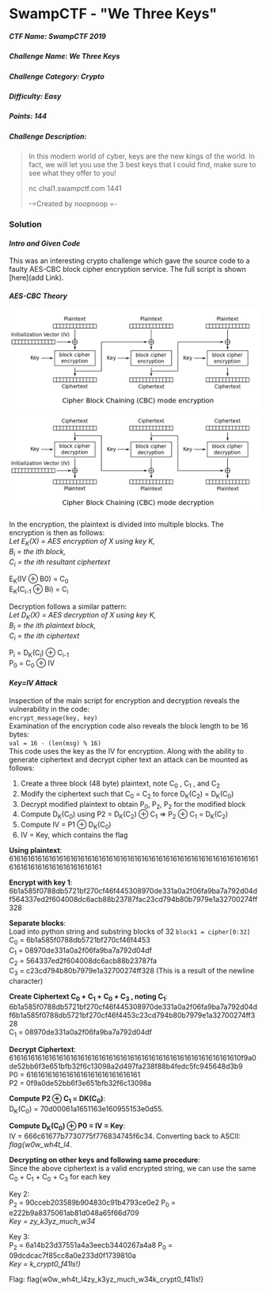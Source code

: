 SwampCTF - "We Three Keys"
======
##### CTF Name: SwampCTF 2019
##### Challenge Name: We Three Keys
##### Challenge Category: Crypto
##### Difficulty: Easy
##### Points: 144
##### Challenge Description: 
>In this modern world of cyber, keys are the new kings of the world. In fact, we will let you use the 3 best keys that I could find, make sure to see what they offer to you!
>
>nc chal1.swampctf.com 1441
>
>-=Created by noopnoop =-

### Solution
#### _Intro and Given Code_
This was an interesting crypto challenge which gave the source code to a faulty AES-CBC block cipher encryption service.  The full script is shown [here](add Link).
#### _AES-CBC Theory_
![Encrypt](AES_CBC_Encrypt.png)
![Decrypt](AES_CBC_Decrypt.png)

In the encryption, the plaintext is divided into multiple blocks.  The encryption is then as follows:  
*Let E<sub>K</sub>(X) = AES encryption of X using key K,  
B<sub>i</sub> = the ith block,  
 C<sub>i</sub> = the ith resultant ciphertext*  
 
E<sub>K</sub>(IV ⊕ B</sub>0</sub>) = C<sub>0</sub>  
E<sub>K</sub>(C<sub>i-1</sub> ⊕ B</sub>i</sub>) = C<sub>i</sub>  

Decryption follows a similar pattern:  
*Let D<sub>K</sub>(X) = AES decryption of X using key K,  
B<sub>i</sub> = the ith plaintext block,   
C<sub>i</sub> = the ith ciphertext*  
 
P<sub>i</sub> = D<sub>K</sub>(C<sub>i</sub>) ⊕ C<sub>i-1</sub>  
P<sub>0</sub> = C<sub>0</sub> ⊕ IV  

#### _Key=IV Attack_  
Inspection of the main script for encryption and decryption reveals the vulnerability in the code:  
`encrypt_message(key, key)`  
Examination of the encryption code also reveals the block length to be 16 bytes:  
`val = 16 - (len(msg) % 16)`  
This code uses the key as the IV for encryption.  Along with the ability to generate ciphertext and decrypt cipher text an attack can be mounted as follows:  
1) Create a three block (48 byte) plaintext, note C<sub>0</sub> , C<sub>1</sub> , and C<sub>2</sub>  
2) Modify the ciphertext such that C<sub>0</sub> = C<sub>2</sub> to force D<sub>K</sub>(C<sub>2</sub>) = D<sub>K</sub>(C<sub>0</sub>)  
3) Decrypt modified plaintext to obtain P<sub>0</sub>, P<sub>2</sub>, P<sub>2</sub> for the modified block  
4) Compute D<sub>K</sub>(C<sub>0</sub>) using P</sub>2</sub> = D<sub>K</sub>(C<sub>2</sub>) ⊕ C<sub>1</sub> ⇒  P<sub>2</sub> ⊕  C<sub>1</sub> = D<sub>K</sub>(C<sub>2</sub>)  
5) Compute IV = P</sub>1</sub> ⊕ D<sub>K</sub>(C<sub>0</sub>)  
6) IV = Key, which contains the flag  

**Using plaintext**:  
616161616161616161616161616161616161616161616161616161616161616161616161616161616161616161616161  

**Encrypt with key 1**:  
6b1a585f0788db5721bf270cf46f445308970de331a0a2f06fa9ba7a792d04df564337ed2f604008dc6acb88b23787fac23cd794b80b7979e1a32700274ff328  

**Separate blocks**:  
Load into python string and substring blocks of 32 `block1 = cipher[0:32]`  
C<sub>0</sub> = 6b1a585f0788db5721bf270cf46f4453  
C<sub>1</sub> = 08970de331a0a2f06fa9ba7a792d04df  
C<sub>2</sub> = 564337ed2f604008dc6acb88b23787fa  
C<sub>3</sub> = c23cd794b80b7979e1a32700274ff328 (This is a result of the newline character)   

**Create Ciphertext C<sub>0</sub> + C<sub>1</sub> + C<sub>0</sub> + C<sub>3</sub> , noting C<sub>1</sub>**:  
6b1a585f0788db5721bf270cf46f445308970de331a0a2f06fa9ba7a792d04df6b1a585f0788db5721bf270cf46f4453c23cd794b80b7979e1a32700274ff328  
C<sub>1</sub> = 08970de331a0a2f06fa9ba7a792d04df  

**Decrypt Ciphertext**:  
61616161616161616161616161616161616161616161616161616161616161610f9a0de52bb6f3e651bfb32f6c13098a2d497fa238f88b4fedc5fc945648d3b9  
P</sub>0</sub> = 61616161616161616161616161616161  
P</sub>2</sub> = 0f9a0de52bb6f3e651bfb32f6c13098a  

**Compute P</sub>2</sub> ⊕ C<sub>1</sub> = D</sub>K</sub>(C<sub>0</sub>)**:   
D<sub>K</sub>(C<sub>0</sub>) = 70d00061a1651163e160955153e0d55. 

**Compute D<sub>K</sub>(C<sub>0</sub>) ⊕ P</sub>0</sub> = IV = Key**:  
IV = 666c61677b7730775f776834745f6c34. 
Converting back to ASCII: *flag{w0w_wh4t_l4*.  

**Decrypting on other keys and following same procedure**:  
Since the above ciphertext is a valid encrypted string, we can use the same C<sub>0</sub> + C<sub>1</sub> + C<sub>0</sub> + C<sub>3</sub> for each key  

Key 2:  
P<sub>2</sub> = 90cceb203589b904830c91b4793ce0e2 P<sub>0</sub> = e222b9a8375061ab81d048a65f66d709  
*Key = zy_k3yz_much_w34*

Key 3:  
P<sub>2</sub> = 6a14b23d37551a4a3eecb3440267a4a8 P<sub>0</sub> = 09dcdcac7f85cc8a0e233d0f1739810a  
*Key = k_crypt0_f41ls!}*

Flag: flag{w0w_wh4t_l4zy_k3yz_much_w34k_crypt0_f41ls!}

